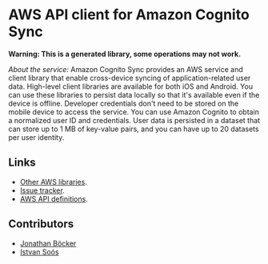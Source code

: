 # AWS API client for Amazon Cognito Sync

**Warning: This is a generated library, some operations may not work.**

*About the service:*
Amazon Cognito Sync provides an AWS service and client library that enable
cross-device syncing of application-related user data. High-level client
libraries are available for both iOS and Android. You can use these
libraries to persist data locally so that it's available even if the device
is offline. Developer credentials don't need to be stored on the mobile
device to access the service. You can use Amazon Cognito to obtain a
normalized user ID and credentials. User data is persisted in a dataset that
can store up to 1 MB of key-value pairs, and you can have up to 20 datasets
per user identity.

## Links

- [Other AWS libraries](https://github.com/agilord/aws_client/tree/master/generated).
- [Issue tracker](https://github.com/agilord/aws_client/issues).
- [AWS API definitions](https://github.com/aws/aws-sdk-js/tree/master/apis).

## Contributors

- [Jonathan Böcker](https://github.com/Schwusch)
- [Istvan Soós](https://github.com/isoos)

